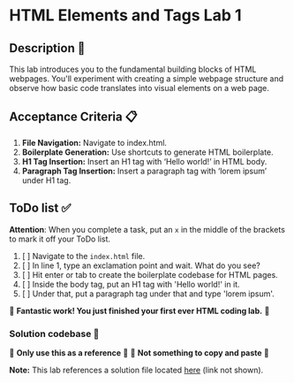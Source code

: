 # HTML Elements and Tags Lab 1

## Description 📄
This lab introduces you to the fundamental building blocks of HTML webpages. You'll experiment with creating a simple webpage structure and observe how basic code translates into visual elements on a web page.

## Acceptance Criteria 📋
1. **File Navigation:** Navigate to index.html.
2. **Boilerplate Generation:** Use shortcuts to generate HTML boilerplate.
3. **H1 Tag Insertion:** Insert an H1 tag with ‘Hello world!’ in HTML body.
4. **Paragraph Tag Insertion:** Insert a paragraph tag with ‘lorem ipsum’ under H1 tag.

## ToDo list ✅
**Attention**: When you complete a task, put an `x` in the middle of the brackets to mark it off your ToDo list.

1. [ ] Navigate to the `index.html` file. 
2. [ ] In line 1, type an exclamation point and wait. What do you see?
3. [ ] Hit enter or tab to create the boilerplate codebase for HTML pages. 
4. [ ] Inside the body tag, put an H1 tag with 'Hello world!' in it. 
5. [ ] Under that, put a paragraph tag under that and type 'lorem ipsum'. 
 
🎊 **Fantastic work! You just finished your first ever HTML coding lab.** 🎊

### Solution codebase 👀
🛑 **Only use this as a reference** 🛑
💾 **Not something to copy and paste** 💾

**Note:**  This lab references a solution file located [here](https://github.com/HackerUSA-CE/sdai-ic-d1-ctc-lab1/blob/solution/index.html) (link not shown).

